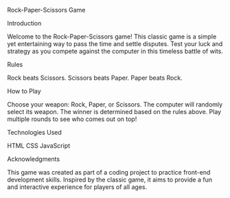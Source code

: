 Rock-Paper-Scissors Game

Introduction

Welcome to the Rock-Paper-Scissors game! This classic game is a simple yet entertaining way to pass the time and settle disputes. Test your luck and strategy as you compete against the computer in this timeless battle of wits.

Rules

Rock beats Scissors.
Scissors beats Paper.
Paper beats Rock.

How to Play

Choose your weapon: Rock, Paper, or Scissors.
The computer will randomly select its weapon.
The winner is determined based on the rules above.
Play multiple rounds to see who comes out on top!

Technologies Used

HTML
CSS
JavaScript

Acknowledgments

This game was created as part of a coding project to practice front-end development skills. Inspired by the classic game, it aims to provide a fun and interactive experience for players of all ages.

